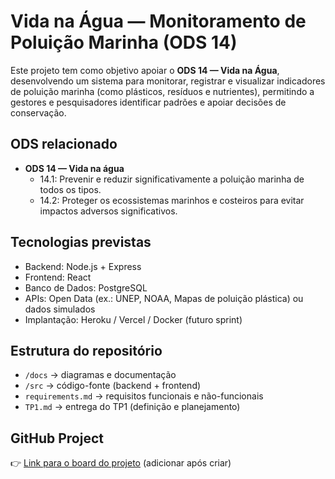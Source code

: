 # Vida na Água — Monitoramento de Poluição Marinha (ODS 14)

Este projeto tem como objetivo apoiar o **ODS 14 — Vida na Água**, desenvolvendo um sistema para monitorar, registrar e visualizar indicadores de poluição marinha (como plásticos, resíduos e nutrientes), permitindo a gestores e pesquisadores identificar padrões e apoiar decisões de conservação.

## ODS relacionado
- **ODS 14 — Vida na água**
  - 14.1: Prevenir e reduzir significativamente a poluição marinha de todos os tipos.
  - 14.2: Proteger os ecossistemas marinhos e costeiros para evitar impactos adversos significativos.

## Tecnologias previstas
- Backend: Node.js + Express
- Frontend: React
- Banco de Dados: PostgreSQL
- APIs: Open Data (ex.: UNEP, NOAA, Mapas de poluição plástica) ou dados simulados
- Implantação: Heroku / Vercel / Docker (futuro sprint)

## Estrutura do repositório
- `/docs` → diagramas e documentação
- `/src` → código-fonte (backend + frontend)
- `requirements.md` → requisitos funcionais e não-funcionais
- `TP1.md` → entrega do TP1 (definição e planejamento)

## GitHub Project
👉 [Link para o board do projeto](#) (adicionar após criar)

